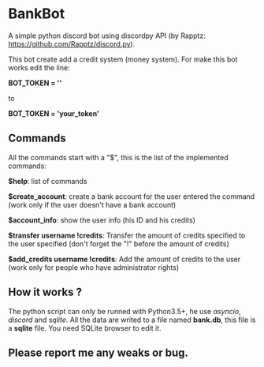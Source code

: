 # BankBot
A simple python discord bot using discordpy API (by Rapptz: https://github.com/Rapptz/discord.py). 

This bot create add a credit system (money system).
For make this bot works edit the line:

**BOT_TOKEN = ''**

to

**BOT_TOKEN = 'your_token'**

## Commands
All the commands start with a "$", this is the list of the implemented commands:

**$help**: list of commands

**$create_account**: create a bank account for the user entered the command (work only if the user doesn't have a bank account)

**$account_info**: show the user info (his ID and his credits)

**$transfer username !credits**: Transfer the amount of credits specified to the user specified (don't forget the "!" before the amount of credits)

**$add_credits username !credits**: Add the amount of credits to the user (work only for people who have administrator rights)

## How it works ?
The python script can only be runned with Python3.5+, he use *asyncio*, *discord* and *sqlite*.
All the data are writed to a file named **bank.db**, this file is a **sqlite** file. You need SQLite browser to edit it.

## Please report me any weaks or bug.


